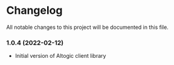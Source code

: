 # Changelog 

All notable changes to this project will be documented in this file. 

### 1.0.4 (2022-02-12) 

- Initial version of Altogic client library

